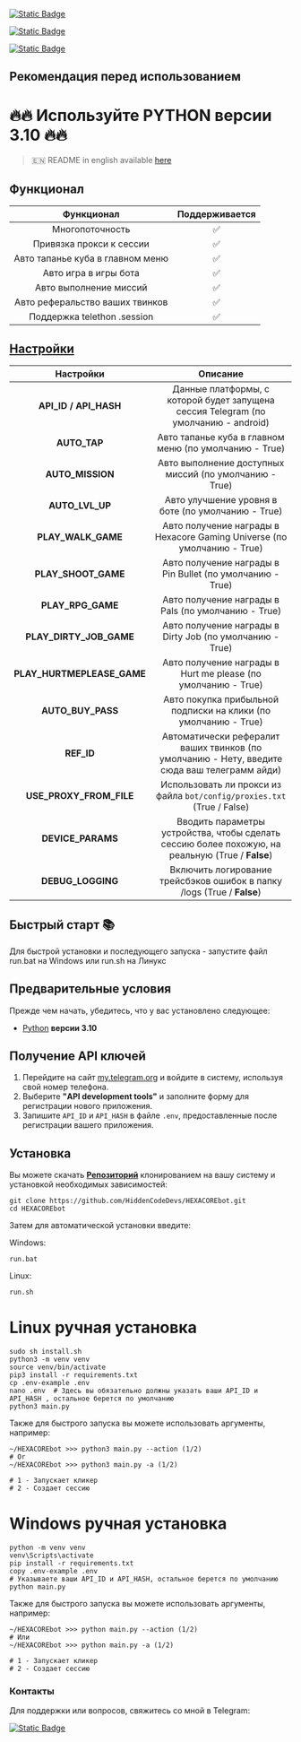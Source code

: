 [![Static Badge](https://img.shields.io/badge/Телеграм-Наш_канал-Link?style=for-the-badge&logo=Telegram&logoColor=white&logoSize=auto&color=blue)](https://t.me/hidden_coding)

[![Static Badge](https://img.shields.io/badge/Телеграм-Наш_чат-Link?style=for-the-badge&logo=Telegram&logoColor=white&logoSize=auto&color=blue)](https://t.me/hidden_codding_chat)

[![Static Badge](https://img.shields.io/badge/Телеграм-Ссылка_на_бота-Link?style=for-the-badge&logo=Telegram&logoColor=white&logoSize=auto&color=blue)](https://t.me/HexacoinBot/wallet?startapp=737844465)

## Рекомендация перед использованием

# 🔥🔥 Используйте PYTHON версии 3.10 🔥🔥

> 🇪🇳 README in english available [here](README-EN)

## Функционал  
|            Функционал            | Поддерживается |
|:--------------------------------:|:--------------:|
|         Многопоточность          |       ✅        | 
|     Привязка прокси к сессии     |       ✅        | 
| Авто тапанье куба в главном меню |       ✅        |
|      Авто игра в игры бота       |       ✅        |
|      Авто выполнение миссий      |       ✅        |
| Авто реферальство ваших твинков  |       ✅        |
|   Поддержка telethon .session    |       ✅        |


## [Настройки](https://github.com/HiddenCodeDevs/HEXACOREbot/blob/main/.env-example/)
|         Настройки          |                                             Описание                                              |
|:--------------------------:|:-------------------------------------------------------------------------------------------------:|
|   **API_ID / API_HASH**    |        Данные платформы, с которой будет запущена сессия Telegram (по умолчанию - android)        |
|        **AUTO_TAP**        |                      Авто тапанье куба в главном меню (по умолчанию - True)                       |
|      **AUTO_MISSION**      |                      Авто выполнение доступных миссий (по умолчанию - True)                       |
|      **AUTO_LVL_UP**       |                        Авто улучшение уровня в боте (по умолчанию - True)                         |
|     **PLAY_WALK_GAME**     |              Авто получение награды в Hexacore Gaming Universe (по умолчанию - True)              |
|    **PLAY_SHOOT_GAME**     |                     Авто получение награды в Pin Bullet (по умолчанию - True)                     |
|     **PLAY_RPG_GAME**      |                        Авто получение награды в Pals (по умолчанию - True)                        |
|  **PLAY_DIRTY_JOB_GAME**   |                     Авто получение награды в Dirty Job (по умолчанию - True)                      |
| **PLAY_HURTMEPLEASE_GAME** |                   Авто получение награды в Hurt me please (по умолчанию - True)                   |
|     **AUTO_BUY_PASS**      |                  Авто покупка прибыльной подписки на клики (по умолчанию - True)                  |
|         **REF_ID**         |   Автоматически рефералит ваших твинков (по умолчанию - Нету, введите сюда ваш телеграмм айди)    |
|  **USE_PROXY_FROM_FILE**   |              Использовать ли прокси из файла `bot/config/proxies.txt` (True / False)              |
|     **DEVICE_PARAMS**      | Вводить параметры устройства, чтобы сделать сессию более похожую, на реальную  (True / **False**) |
|     **DEBUG_LOGGING**      |              Включить логирование трейсбэков ошибок в папку /logs (True / **False**)              |

## Быстрый старт 📚

Для быстрой установки и последующего запуска - запустите файл run.bat на Windows или run.sh на Линукс

## Предварительные условия
Прежде чем начать, убедитесь, что у вас установлено следующее:
- [Python](https://www.python.org/downloads/) **версии 3.10**

## Получение API ключей
1. Перейдите на сайт [my.telegram.org](https://my.telegram.org) и войдите в систему, используя свой номер телефона.
2. Выберите **"API development tools"** и заполните форму для регистрации нового приложения.
3. Запишите `API_ID` и `API_HASH` в файле `.env`, предоставленные после регистрации вашего приложения.

## Установка
Вы можете скачать [**Репозиторий**](https://github.com/HiddenCodeDevs/HEXACOREbot) клонированием на вашу систему и установкой необходимых зависимостей:
```shell
git clone https://github.com/HiddenCodeDevs/HEXACOREbot.git
cd HEXACOREbot
```

Затем для автоматической установки введите:

Windows:
```shell
run.bat
```

Linux:
```shell
run.sh
```

# Linux ручная установка
```shell
sudo sh install.sh
python3 -m venv venv
source venv/bin/activate
pip3 install -r requirements.txt
cp .env-example .env
nano .env  # Здесь вы обязательно должны указать ваши API_ID и API_HASH , остальное берется по умолчанию
python3 main.py
```

Также для быстрого запуска вы можете использовать аргументы, например:
```shell
~/HEXACOREbot >>> python3 main.py --action (1/2)
# Or
~/HEXACOREbot >>> python3 main.py -a (1/2)

# 1 - Запускает кликер
# 2 - Создает сессию
```


# Windows ручная установка
```shell
python -m venv venv
venv\Scripts\activate
pip install -r requirements.txt
copy .env-example .env
# Указываете ваши API_ID и API_HASH, остальное берется по умолчанию
python main.py
```

Также для быстрого запуска вы можете использовать аргументы, например:
```shell
~/HEXACOREbot >>> python main.py --action (1/2)
# Или
~/HEXACOREbot >>> python main.py -a (1/2)

# 1 - Запускает кликер
# 2 - Создает сессию
```




### Контакты

Для поддержки или вопросов, свяжитесь со мной в Telegram:

[![Static Badge](https://img.shields.io/badge/Телеграм-автор_бота-link?style=for-the-badge&logo=telegram&logoColor=white&logoSize=auto&color=blue)](https://t.me/ВАШЮЗЕРНЕЙМВТГ)
